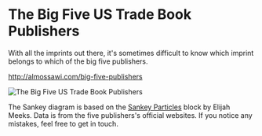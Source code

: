 # The Big Five US Trade Book Publishers
With all the imprints out there, it's sometimes difficult to know which imprint belongs to which of the big five publishers.

http://almossawi.com/big-five-publishers

![The Big Five US Trade Book Publishers](http://almossawi.com/big-five-publishers/images/preview.png "The Big Five US Trade Book Publishers")

The Sankey diagram is based on the [Sankey Particles](https://gist.github.com/emeeks/e749224c89f82788cb18) block by Elijah Meeks. Data is from the five publishers's official websites. If you notice any mistakes, feel free to get in touch.

